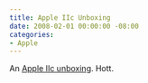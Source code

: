 ```yaml
---
title: Apple IIc Unboxing
date: 2008-02-01 00:00:00 -08:00
categories:
- Apple
---
```


<p>An <a href="http://www.flickr.com/photos/dansays/sets/72157603835099525/">Apple IIc unboxing</a>. Hott.</p>
